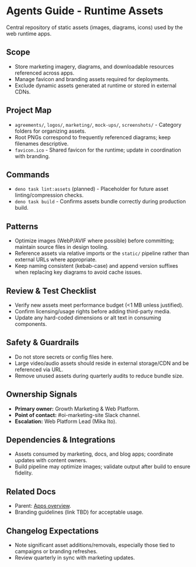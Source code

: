 # Agents Guide - Runtime Assets

Central repository of static assets (images, diagrams, icons) used by the web runtime apps.

## Scope
- Store marketing imagery, diagrams, and downloadable resources referenced across apps.
- Manage favicon and branding assets required for deployments.
- Exclude dynamic assets generated at runtime or stored in external CDNs.

## Project Map
- `agreements/`, `logos/`, `marketing/`, `mock-ups/`, `screenshots/` - Category folders for organizing assets.
- Root PNGs correspond to frequently referenced diagrams; keep filenames descriptive.
- `favicon.ico` - Shared favicon for the runtime; update in coordination with branding.

## Commands
- `deno task lint:assets` (planned) - Placeholder for future asset linting/compression checks.
- `deno task build` - Confirms assets bundle correctly during production build.

## Patterns
- Optimize images (WebP/AVIF where possible) before committing; maintain source files in design tooling.
- Reference assets via relative imports or the `static/` pipeline rather than external URLs where appropriate.
- Keep naming consistent (kebab-case) and append version suffixes when replacing key diagrams to avoid cache issues.

## Review & Test Checklist
- Verify new assets meet performance budget (<1 MB unless justified).
- Confirm licensing/usage rights before adding third-party media.
- Update any hard-coded dimensions or alt text in consuming components.

## Safety & Guardrails
- Do not store secrets or config files here.
- Large video/audio assets should reside in external storage/CDN and be referenced via URL.
- Remove unused assets during quarterly audits to reduce bundle size.

## Ownership Signals
- **Primary owner:** Growth Marketing & Web Platform.
- **Point of contact:** #oi-marketing-site Slack channel.
- **Escalation:** Web Platform Lead (Mika Ito).

## Dependencies & Integrations
- Assets consumed by marketing, docs, and blog apps; coordinate updates with content owners.
- Build pipeline may optimize images; validate output after build to ensure fidelity.

## Related Docs
- Parent: [Apps overview](../Agents.md).
- Branding guidelines (link TBD) for acceptable usage.

## Changelog Expectations
- Note significant asset additions/removals, especially those tied to campaigns or branding refreshes.
- Review quarterly in sync with marketing updates.
